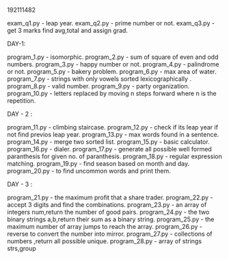 192111482

exam_q1.py - leap year.
exam_q2.py - prime number or not.
exam_q3.py - get 3 marks find avg,total and assign grad.

DAY-1:

program_1.py - isomorphic.
program_2.py - sum of square of even and odd numbers.
program_3.py - happy number or not.
program_4.py - palindrome or not.
program_5.py - bakery problem.
program_6.py - max area of water.
program_7.py - strings with only vowels sorted lexicographically .
program_8.py - valid number.
program_9.py - party organization.
program_10.py - letters replaced by moving n steps forward where n is the repetition.

DAY - 2 :

program_11.py - climbing staircase.
program_12.py - check if its leap year if not find previos leap year.
program_13.py - max words found in a sentence.
program_14.py - merge two sorted list.
program_15.py - basic calculator.
program_16.py - dialer.
program_17.py - generate all possible well formed paranthesis for given no. of paranthesis.
program_18.py - regular expression matching.
program_19.py - find season based on month and day.
program_20.py - to find uncommon words and print them.

DAY - 3 :

program_21.py - the maximum profit that a share trader.
program_22.py - accept 3 digits and find the combinations.
program_23.py - an array of integers num,return the number of good pairs.
program_24.py - the two binary strings a,b,return their sum as a binary string.
program_25.py - the maximum number of array jumps to reach the array.
program_26.py - reverse to convert the number into mirror.
program_27.py - collections of numbers ,return all possible unique.
program_28.py - array of strings strs,group
